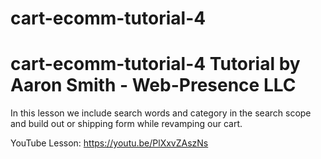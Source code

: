 # cart-ecomm-tutorial-4
# cart-ecomm-tutorial-4 Tutorial by Aaron Smith - Web-Presence LLC

In this lesson we include search words and category in the search scope and build out or shipping form while revamping our cart.

YouTube Lesson: https://youtu.be/PlXxvZAszNs
